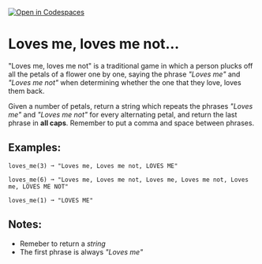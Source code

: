 [![Open in Codespaces](https://classroom.github.com/assets/launch-codespace-2972f46106e565e64193e422d61a12cf1da4916b45550586e14ef0a7c637dd04.svg)](https://classroom.github.com/open-in-codespaces?assignment_repo_id=16715934)
# Loves me, loves me not...

"Loves me, loves me not" is a traditional game in which a person plucks off all the petals of a flower one by one, saying the phrase _"Loves me"_ and _"Loves me not"_ when determining whether the one that they love, loves them back.

Given a number of petals, return a string which repeats the phrases _"Loves me"_ and _"Loves me not"_ for every alternating petal, and return the last phrase in **all caps**. Remember to put a comma and space between phrases.

## Examples:
```
loves_me(3) ➞ "Loves me, Loves me not, LOVES ME"

loves_me(6) ➞ "Loves me, Loves me not, Loves me, Loves me not, Loves me, LOVES ME NOT"

loves_me(1) ➞ "LOVES ME"
```

## Notes:
* Remeber to return a _string_
* The first phrase is always _"Loves me"_